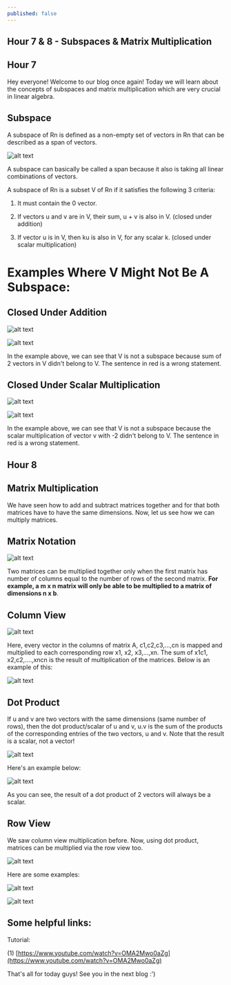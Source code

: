```yaml
---
published: false
---
```

## Hour 7 & 8 - Subspaces & Matrix Multiplication

## Hour 7

Hey everyone! Welcome to our blog once again! Today we will learn about the concepts of subspaces and matrix multiplication which are very crucial in linear algebra.

## Subspace

A subspace of Rn is defined as a non-empty set of vectors in Rn that can be described as a span of vectors.

![alt text](https://github.com/nilu-24/nilu-24.github.io/blob/master/_posts/hour%207-2.jpg?raw=true) 

A subspace can basically be called a span because it also is taking all linear combinations of vectors.

A subspace of Rn is a subset V of Rn if it satisfies the following 3 criteria:

1) It must contain the 0 vector.

2) If vectors u and v are in V, their sum, u + v is also in V. (closed under addition)

3) If vector u is in V, then ku is also in V, for any scalar k. (closed under scalar multiplication)

# Examples Where V Might Not Be A Subspace:

## Closed Under Addition

![alt text](https://github.com/nilu-24/nilu-24.github.io/blob/master/_posts/hour%207-3.jpg?raw=true)

![alt text](https://github.com/nilu-24/nilu-24.github.io/blob/master/_posts/hour%207-4.jpg?raw=true)

In the example above, we can see that V is not a subspace because sum of 2 vectors in V didn't belong to V. The sentence in red is a wrong statement.

## Closed Under Scalar Multiplication

![alt text](https://github.com/nilu-24/nilu-24.github.io/blob/master/_posts/hour%207-5.jpg?raw=true)

![alt text](https://github.com/nilu-24/nilu-24.github.io/blob/master/_posts/hour%207-6.jpg?raw=true)

In the example above, we can see that V is not a subspace because the scalar multiplication of vector v with -2 didn't belong to V. The sentence in red is a wrong statement.

## Hour 8

## Matrix Multiplication

We have seen how to add and subtract matrices together and for that both matrices have to have the same dimensions. Now, let us see how we can multiply matrices. 

## Matrix Notation

![alt text](https://github.com/nilu-24/nilu-24.github.io/blob/master/_posts/hour%208-2.jpg?raw=true)

Two matrices can be multiplied together only when the first matrix has number of columns equal to the number of rows of the second matrix. **For example, a m x n matrix will only be able to be multiplied to a matrix of dimensions n x b**.

## Column View

![alt text](https://github.com/nilu-24/nilu-24.github.io/blob/master/_posts/hour%208-3.jpg?raw=true)

Here, every vector in the columns of matrix A, c1,c2,c3,...,cn is mapped and multiplied to each corresponding row x1, x2, x3,...,xn. The sum of x1c1, x2,c2,....,xncn is the result of multiplication of the matrices. Below is an example of this:

![alt text](https://github.com/nilu-24/nilu-24.github.io/blob/master/_posts/hour%208-4.jpg?raw=true)

## Dot Product

If u and v are two vectors with the same dimensions (same number of rows), then the dot product/scalar of u and v, u.v is the sum of the products of the corresponding entries of the two vectors, u and v. Note that the result is a scalar, not a vector!

![alt text](https://github.com/nilu-24/nilu-24.github.io/blob/master/_posts/hour%208-5.jpg?raw=true)

Here's an example below:

![alt text](https://github.com/nilu-24/nilu-24.github.io/blob/master/_posts/hour%208-6.jpg?raw=true)

As you can see, the result of a dot product of 2 vectors will always be a scalar.

## Row View

We saw column view multiplication before. Now, using dot product, matrices can be multiplied via the row view too.

![alt text](https://github.com/nilu-24/nilu-24.github.io/blob/master/_posts/hour%208-7.jpg?raw=true)

Here are some examples: 

![alt text](https://github.com/nilu-24/nilu-24.github.io/blob/master/_posts/hour%208-8.jpg?raw=true)

![alt text](https://github.com/nilu-24/nilu-24.github.io/blob/master/_posts/hour%208-9.png?raw=true)

## Some helpful links:

Tutorial:

(1) [https://www.youtube.com/watch?v=OMA2Mwo0aZg](https://www.youtube.com/watch?v=OMA2Mwo0aZg)


That's all for today guys! See you in the next blog :')